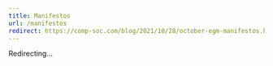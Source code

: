 ```yaml
---
title: Manifestos
url: /manifestos
redirect: https://comp-soc.com/blog/2021/10/28/october-egm-manifestos.html
---
```


Redirecting...
